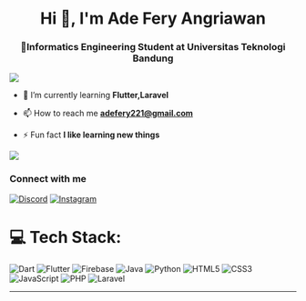 <h1 align="center">Hi 👋, I'm Ade Fery Angriawan</h1>
<h3 align="center">📝Informatics Engineering Student at Universitas Teknologi Bandung</h3>

[![](https://visitcount.itsvg.in/api?id=ferya2&icon=2&color=1)](https://visitcount.itsvg.in)

- 🌱 I’m currently learning **Flutter,Laravel**

- 📫 How to reach me **adefery221@gmail.com**

- ⚡ Fun fact **I like learning new things**

<p align="left"> <img src="https://github-readme-stats.vercel.app/api?username=ferya2&show_icons=true&theme=radical" /> </p>

### Connect with me 
[![Discord](https://img.shields.io/badge/%3CDiscord%3E-%237289DA.svg?style=for-the-badge&logo=discord&logoColor=white)](@peii09) 
[![Instagram](https://img.shields.io/badge/Instagram-%23E4405F.svg?style=for-the-badge&logo=Instagram&logoColor=white)](https://www.instagram.com/fery.a2__/)


# 💻 Tech Stack:
![Dart](https://img.shields.io/badge/dart-%230175C2.svg?style=for-the-badge&logo=dart&logoColor=white) ![Flutter](https://img.shields.io/badge/Flutter-%2302569B.svg?style=for-the-badge&logo=Flutter&logoColor=white) ![Firebase](https://img.shields.io/badge/firebase-a08021?style=for-the-badge&logo=firebase&logoColor=ffcd34) ![Java](https://img.shields.io/badge/java-%23ED8B00.svg?style=for-the-badge&logo=openjdk&logoColor=white) ![Python](https://img.shields.io/badge/python-3670A0?style=for-the-badge&logo=python&logoColor=ffdd54) ![HTML5](https://img.shields.io/badge/html5-%23E34F26.svg?style=for-the-badge&logo=html5&logoColor=white) ![CSS3](https://img.shields.io/badge/css3-%231572B6.svg?style=for-the-badge&logo=css3&logoColor=white) ![JavaScript](https://img.shields.io/badge/javascript-%23323330.svg?style=for-the-badge&logo=javascript&logoColor=%23F7DF1E) ![PHP](https://img.shields.io/badge/php-%23777BB4.svg?style=for-the-badge&logo=php&logoColor=white) ![Laravel](https://img.shields.io/badge/laravel-%23FF2D20.svg?style=for-the-badge&logo=laravel&logoColor=white)



---




